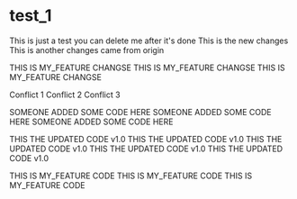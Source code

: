 # test_1

This is just a test you can delete me after it's done
This is the new changes
This is another changes came from origin

THIS IS MY_FEATURE CHANGSE
THIS IS MY_FEATURE CHANGSE
THIS IS MY_FEATURE CHANGSE

Conflict 1
Conflict 2
Conflict 3

SOMEONE ADDED SOME CODE HERE
SOMEONE ADDED SOME CODE HERE
SOMEONE ADDED SOME CODE HERE

THIS THE UPDATED CODE v1.0
THIS THE UPDATED CODE v1.0
THIS THE UPDATED CODE v1.0
THIS THE UPDATED CODE v1.0
THIS THE UPDATED CODE v1.0

THIS IS MY_FEATURE CODE
THIS IS MY_FEATURE CODE
THIS IS MY_FEATURE CODE
